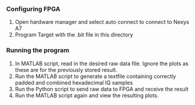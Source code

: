 ### Configuring FPGA

1. Open hardware manager and select auto connect to connect to Nexys A7 
2. Program Target with the .bit file in this directory

### Running the program

1. In MATLAB script, read in the desired raw data file. Ignore the plots as these are for the previously stored result.
2. Run the MATLAB script to generate a textfile containing correctly padded and combined hexadecimal IQ samples
3. Run the Python script to send raw data to FPGA and receive the result
4. Run the MATLAB script again and view the resulting plots.
